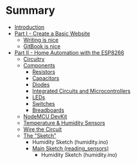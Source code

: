 # Summary

* [Introduction](README.md)
* [Part I - Create a Basic Website](part1/README.md)
   * [Writing is nice](part1/writing.md)
   * [GitBook is nice](part1/gitbook.md)
* [Part II - Home Automation with the ESP8266](home-automation/README.md)
   * [Circuitry](home-automation/circuitry.md)
   * [Components](home-automation/components.md)
       * [Resistors](home-automation/resistors.md)
       * [Capacitors](home-automation/capacitors.md)
       * [Diodes](home-automation/diodes.md)
       * [Integrated Circuits and Microcontrollers](home-automation/integrated-circuits.md)
       * [LEDs](home-automation/led.md)
       * [Switches](home-automation/switches.md)
       * [Breadboards](home-automation/breadboards.md)
   * [NodeMCU DevKit](home-automation/nodemcu-devkit.md)
   * [Temperature & Humidity Sensors](home-automation/sensors.md)
   * [Wire the Circuit](home-automation/wire-circuit.md)
   * [The "Sketch"](home-automation/sketch.md)
       * Humidity Sketch (humidity.ino)
       * [Main Sketch (reading_sensors)](home-automation/sketch-reading-sensors.md)
           * Humidity Sketch (humidity.ino)

